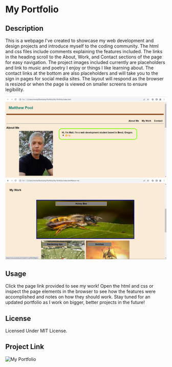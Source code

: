 # My Portfolio

## Description
This is a webpage I've created to showcase my web development and design projects and introduce myself to the coding community. The html and css files include comments explaining the features included. The links in the heading scroll to the About, Work, and Contact sections of the page for easy navigation. The project images included currently are placeholders and link to music and poetry I enjoy or things I like learning about. The contact links at the bottom are also placeholders and will take you to the sign in pages for social media sites. The layout will respond as the browser is resized or when the page is viewed on smaller screens to ensure legibility. 

![Screenshot](https://github.com/hewman82/My-Portfolio/blob/main/Screenshots/Screenshot%20(6).png)
![Screenshot](https://github.com/hewman82/My-Portfolio/blob/main/Screenshots/Screenshot%20(8).png)

## Usage
Click the page link provided to see my work! Open the html and css or inspect the page elements in the browser to see how the features were accomplished and notes on how they should work. Stay tuned for an updated portfolio as I work on bigger, better projects in the future!

## License
Licensed Under MIT License.

## Project Link
![My Portfolio](https://hewman82.github.io/My-Portfolio/)

